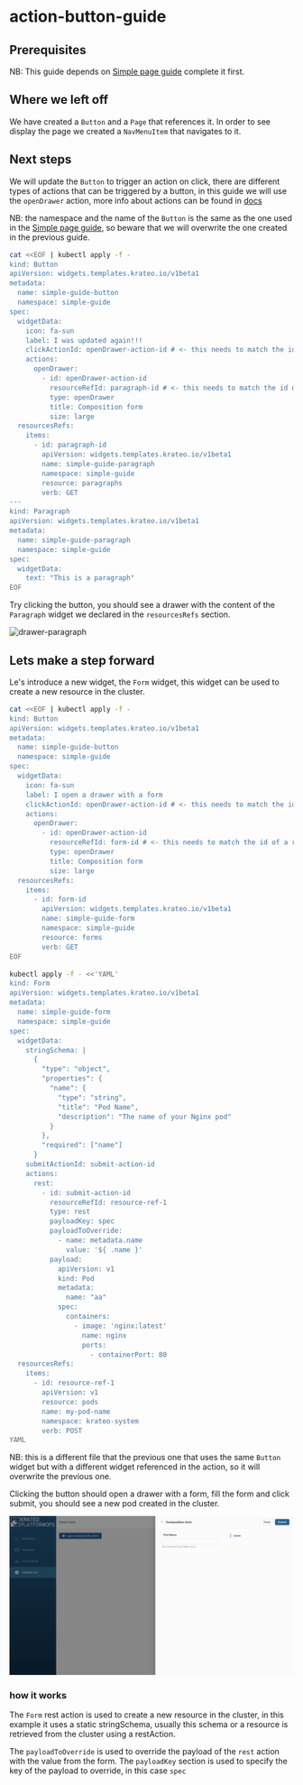 # action-button-guide

## Prerequisites

NB: This guide depends on [Simple page guide](./10-simple-page-guide.md) complete it first.

## Where we left off

We have created a `Button` and a `Page` that references it. In order to see display the page we created a `NavMenuItem` that navigates to it.

## Next steps

We will update the `Button` to trigger an action on click, there are different types of actions that can be triggered by a button, in this guide we will use the `openDrawer` action, more info about actions can be found in [docs](../../20-key-concepts/20-kcp/10-frontend.md)

NB: the namespace and the name of the `Button` is the same as the one used in the [Simple page guide](./10-simple-page-guide.md), so beware that we will overwrite the one created in the previous guide.

```sh
cat <<EOF | kubectl apply -f -
kind: Button
apiVersion: widgets.templates.krateo.io/v1beta1
metadata:
  name: simple-guide-button
  namespace: simple-guide
spec:
  widgetData:
    icon: fa-sun
    label: I was updated again!!!
    clickActionId: openDrawer-action-id # <- this needs to match the id of an action declared below in spec.actions
    actions: 
      openDrawer:
        - id: openDrawer-action-id 
          resourceRefId: paragraph-id # <- this needs to match the id of a resource declared below in spec.resourcesRefs
          type: openDrawer
          title: Composition form
          size: large
  resourcesRefs:
    items:
      - id: paragraph-id
        apiVersion: widgets.templates.krateo.io/v1beta1
        name: simple-guide-paragraph
        namespace: simple-guide
        resource: paragraphs
        verb: GET
---
kind: Paragraph
apiVersion: widgets.templates.krateo.io/v1beta1
metadata:
  name: simple-guide-paragraph
  namespace: simple-guide
spec:
  widgetData:
    text: "This is a paragraph"
EOF
```

Try clicking the button, you should see a drawer with the content of the `Paragraph` widget we declared in the `resourcesRefs` section.

![drawer-paragraph](/img/action-button-guide/01_drawer_paragraph.gif)

## Lets make a step forward

Le's introduce a new widget, the `Form` widget, this widget can be used to create a new resource in the cluster.

```sh
cat <<EOF | kubectl apply -f -
kind: Button
apiVersion: widgets.templates.krateo.io/v1beta1
metadata:
  name: simple-guide-button
  namespace: simple-guide
spec:
  widgetData:
    icon: fa-sun
    label: I open a drawer with a form
    clickActionId: openDrawer-action-id # <- this needs to match the id of an action declared below in spec.actions
    actions: 
      openDrawer:
        - id: openDrawer-action-id 
          resourceRefId: form-id # <- this needs to match the id of a resource declared below in spec.resourcesRefs
          type: openDrawer
          title: Composition form
          size: large
  resourcesRefs:
    items:
      - id: form-id
        apiVersion: widgets.templates.krateo.io/v1beta1
        name: simple-guide-form
        namespace: simple-guide
        resource: forms
        verb: GET
EOF
```

```sh
kubectl apply -f - <<'YAML'
kind: Form
apiVersion: widgets.templates.krateo.io/v1beta1
metadata:
  name: simple-guide-form
  namespace: simple-guide
spec:
  widgetData:
    stringSchema: |
      {
        "type": "object",
        "properties": {
          "name": {
            "type": "string",
            "title": "Pod Name",
            "description": "The name of your Nginx pod"
          }
        },
        "required": ["name"]
      }
    submitActionId: submit-action-id
    actions:
      rest:
        - id: submit-action-id
          resourceRefId: resource-ref-1
          type: rest
          payloadKey: spec
          payloadToOverride:
            - name: metadata.name
              value: '${ .name }'
          payload:
            apiVersion: v1
            kind: Pod
            metadata:
              name: "aa"
            spec:
              containers:
                - image: 'nginx:latest'
                  name: nginx
                  ports:
                    - containerPort: 80
  resourcesRefs:
    items:
      - id: resource-ref-1
        apiVersion: v1
        resource: pods
        name: my-pod-name
        namespace: krateo-system
        verb: POST
YAML
```

NB: this is a different file that the previous one that uses the same `Button` widget but with a different widget referenced in the action, so it will overwrite the previous one.

Clicking the button should open a drawer with a form, fill the form and click submit, you should see a new pod created in the cluster.

![drawer-form](/img/action-button-guide/02_drawer_form.png)

### how it works

The `Form` rest action is used to create a new resource in the cluster, in this example it uses a static stringSchema, usually this schema or a resource is retrieved from the cluster using a restAction.

The `payloadToOverride` is used to override the payload of the `rest` action with the value from the form.
The `payloadKey` section is used to specify the key of the payload to override, in this case `spec`